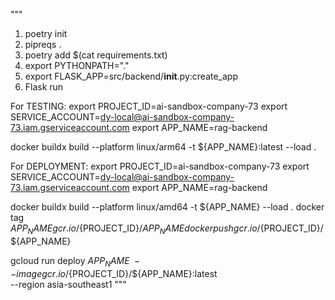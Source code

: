 """
1. poetry init
2. pipreqs .
3. poetry add $(cat requirements.txt) 
4. export PYTHONPATH="."  
5. export FLASK_APP=src/backend/__init__.py:create_app
6. Flask run

For TESTING:
export PROJECT_ID=ai-sandbox-company-73
export SERVICE_ACCOUNT=dy-local@ai-sandbox-company-73.iam.gserviceaccount.com
export APP_NAME=rag-backend

docker buildx build --platform linux/arm64 -t ${APP_NAME}:latest --load .

For DEPLOYMENT:
export PROJECT_ID=ai-sandbox-company-73
export SERVICE_ACCOUNT=dy-local@ai-sandbox-company-73.iam.gserviceaccount.com
export APP_NAME=rag-backend

docker buildx build --platform linux/amd64 -t ${APP_NAME} --load .
docker tag ${APP_NAME} gcr.io/${PROJECT_ID}/${APP_NAME}
docker push gcr.io/${PROJECT_ID}/${APP_NAME}

gcloud run deploy ${APP_NAME} \
  --image gcr.io/${PROJECT_ID}/${APP_NAME}:latest \
  --region asia-southeast1
"""

